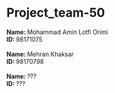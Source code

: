 # Project_team-50
<b>Name: </b> Mohammad Amin Lotfi Orimi </br>
<b>ID: </b> 98171075
</br>
</br>
<b>Name: </b> Mehran Khaksar </br>
<b>ID: </b> 98170798
</br>
</br>
<b>Name: </b> ??? </br>
<b>ID: </b> ???
